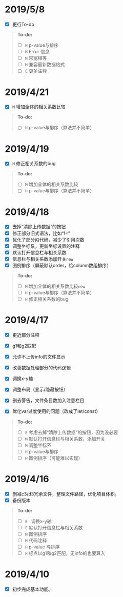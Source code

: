 # 2019/5/8
- [x] 更行To-do

>**To-do:**
>
>- [ ] `H` p-value与排序
>- [ ] `M` Error 信息
>- [ ] `M` 常宽相等
>- [ ] `M` 兼容最新数据格式
>- [ ] `E` 更多注释


# 2019/4/21

- [x] `M`  增加全体的相关系数比较

>**To-do:**
>
>- [ ] `H`  p-value与排序（算法并不简单）

# 2019/4/19

- [x] `H`  修正相关系数的bug
>**To-do:**
>
>- [ ] `M`  增加全体的相关系数比较
>- [ ] `H`  p-value与排序（算法并不简单）

# 2019/4/18

- [x] 去掉“清除上传数据”的按钮
- [x] 修正部分旧式语法，比如“!=”
- [x] 优化了部分jQ代码，减少了引用次数
- [x] 调整坐标系，更新坐标设置的注释
- [x] 默认打开信息栏与相关系数
- [x] 信息栏与相关系数添加开关`new`
- [x] 图例排序（屏蔽默认order，给column数组排序）

>**To-do:**
>
>- [ ] `M`  增加全体的相关系数比较`new`
>- [ ] `H`  p-value与排序（算法并不简单）
>- [ ] `H`  修正相关系数的bug


# 2019/4/17

- [x] 更近部分注释
- [x] g1和g2匹配
- [x] 允许不上传info的文件显示
- [x] 改善数据处理部分的代码逻辑
- [x] 调换x-y轴
- [x] 调整布局（显示/隐藏按钮）
- [x] 删去警告，文件条目数加入注意栏目
- [x] 优化var过度使用的问题（改成了let/const）


>**To-do:**
>
>- [ ] `E`  考虑去掉“清除上传数据”的按钮，因为没必要
>- [ ] `M`  默认打开信息栏与相关系数，添加开关
>- [ ] `M`  调整坐标系
>- [ ] `H`  p-value与排序
>- [ ] `H`  图例排序（可能难以实现）

# 2019/4/16

- [x] 删减c3/d3冗余文件，整理文件路径，优化项目体积。
- [x] 备份版本

>**To-do:**
>
>- [ ] `E ` 调换x-y轴
>- [ ] `E`  默认打开信息栏与相关系数
>- [ ] `M`  图例排序
>- [ ] `M`  代码注释
>- [ ] `H`  p-value 与排序
>- [ ] `H`  标点以g1和g2匹配，无info的也要算入

# 2019/4/10

- [x] 初步完成基本功能。